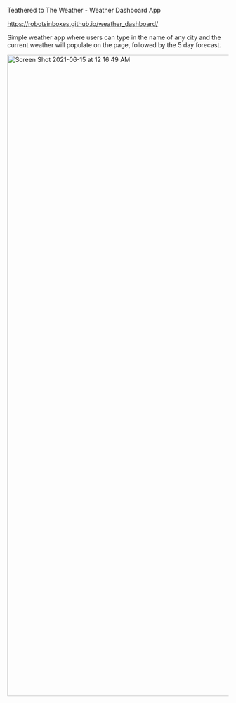 Teathered to The Weather - Weather Dashboard App

https://robotsinboxes.github.io/weather_dashboard/


Simple weather app where users can type in the name of any city and the current weather will populate on the page, followed by the 5 day forecast.

<img width="1455" alt="Screen Shot 2021-06-15 at 12 16 49 AM" src="https://user-images.githubusercontent.com/69644797/121997141-769d0d00-cd6f-11eb-8964-8469481a1d5f.png">

